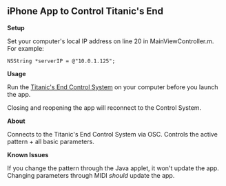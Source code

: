 iPhone App to Control Titanic's End
-----------------------------------

**Setup**

Set your computer's local IP address on line 20 in MainViewController.m. For example:

    NSString *serverIP = @"10.0.1.125";

**Usage**

Run the [Titanic's End Control System](https://github.com/nottombrown/TitanicsEnd) on your computer before you launch the app.

Closing and reopening the app will reconnect to the Control System.

**About**

Connects to the Titanic's End Control System via OSC. Controls the active pattern + all basic parameters.

**Known Issues**

If you change the pattern through the Java applet, it won't update the app. Changing parameters through MIDI *should* update the app.